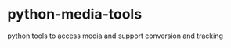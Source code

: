 python-media-tools
==================

python tools to access media and support conversion and tracking
